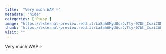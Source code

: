 ```yaml
---
title:  "Very much WAP 💦"
metadate: "hide"
categories: [ Pussy ]
image: "https://external-preview.redd.it/La8ah8Myd8crQvTty-07Dh_CsziCONxoAQxR08W0364.jpg?auto=webp&s=f289f6dcc03e77247d5b6f2742f71e944a2a5432"
thumb: "https://external-preview.redd.it/La8ah8Myd8crQvTty-07Dh_CsziCONxoAQxR08W0364.jpg?width=1080&crop=smart&auto=webp&s=cb6e8f5b7eb2d09c6a56f7b6f3653c3aa68b2331"
visit: ""
---
```

Very much WAP 💦
